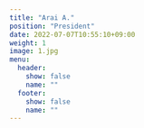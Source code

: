 ```yaml
---
title: "Arai A."
position: "President"
date: 2022-07-07T10:55:10+09:00
weight: 1
image: 1.jpg
menu:
  header:
    show: false
    name: ""
  footer:
    show: false
    name: ""
---
```

